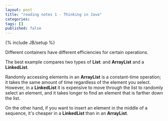 ```yaml
---
layout: post
title: "reading notes 1 - Thinking in Java"
categories: 
tags: []
published: false
---
```

{% include JB/setup %}

Different containers have different efficiencies for certain operations.

The best example compares two types of <strong>List</strong>: and <strong>ArrayList</strong> and a <strong>LinkedList</strong>.

Randomly accessing elements in an <strong>ArrayList</strong> is a constant-time operation; it takes the same amount of time regardless of the element you select. However, in a <strong>LinkedList</strong> it is expensive to move through the list to randomly select an element, and it takes longer to find an element that is farther down the list.

On the other hand, if you want to insert an element in the middle of a sequence, it's cheaper in a <strong>LinkedList</strong> than in an <strong>ArrayList</strong>.